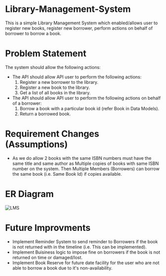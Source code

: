 # Library-Management-System
This is a simple Library Management System which enabled/allows user to register new books, register new borrower, perform actions on behalf of borrower to borrow a book.

# Problem Statement
The system should allow the following actions:
* The API should allow API user to perform the following actions:
  1. Register a new borrower to the library.
  2. Register a new book to the library.
  3. Get a list of all books in the library.
* The API should allow API user to perform the following actions on behalf of a borrower:
  1. Borrow a book with a particular book id (refer Book in Data Models).
  2. Return a borrowed book.

# Requirement Changes (Assumptions)
* As we do allow 2 books with the same ISBN numbers must have the same title and same author as Multiple copies of books with same ISBN number on the system. Then Multiple Members (Borrowers) can borrow the same book (i.e. Same Book Id) if copies available.

# ER Diagram
![LMS](https://github.com/user-attachments/assets/7c6b134b-0bab-41a3-a997-5a1b34cc66ee)

# Future Improvments
* Implement Reminder System to send reminder to Borrowers if the book is not returned with in the timeline (i.e. This can be implemented).
* Implement Buisiness logic to impose fine on borrowers if the book is not returned on time or damaged/lost.
* Implement Book Reserve for future date facility for the user who are not able to borrow a book due to it's non-availability.
